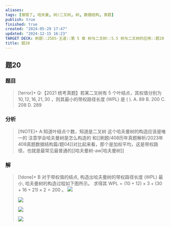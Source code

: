 ```yaml
---
aliases: 
tags: [做错了, 哈夫曼, 树/二叉树, 树, 数据结构, 真题]
publish: true
finished: true
created: "2024-05-29 17:47"
updated: "2024-12-15 16:23"
TARGET DECK: 刷题::25DS-王道::第 5 章 树与二叉树::5.5 树与二叉树的应用::题20
title: 题20
---
```

## 题20
### 题目
> [!error]+
> Q:【2021 统考真题】若某二叉树有 5 个叶结点，其权值分别为 ${10},{12},{16},{21},{30}$ ，则其最小的带权路径长度 (WPL) 是 ( ).
> A. 89 
> B. 200 
> C. 208 
> D. 289
### 分析
> [!NOTE]+
> A:知道叶结点个数，知道是二叉树
> 这个哈夫曼树的构造应该是唯一的
> 注意学会哈夫曼树是怎么构造的
> 和[[刷题/408历年真题解析/2023年408真题数据结构篇/题04]]对比起来看，那个是加权平均，这是带权路径，也就是最常见最普通的[[哈夫曼树-aw|哈夫曼树]]
### 解
> [!done]+
> B
> 对于带权值的结点, 构造出哈夫曼树的带权路径长度 (WPL) 最小, 哈夫曼树的构造过程如下图所示。
> 求得其 $\mathrm{{WPL}} = \left( {{10} + {12}}\right)  \times  3 + \left( {{30} + {16} + {21}}\right)  \times  2 = {200}$ 。
> ![](https://img.hwenyi.live/202408310419969.webp)
> 
> ![](https://img.hwenyi.live/202408310418442.webp)
> 
> ![](https://img.hwenyi.live/202408310419196.webp)
> 
> ![](https://img.hwenyi.live/202408310419302.webp)
<!--ID: 1725344114539-->